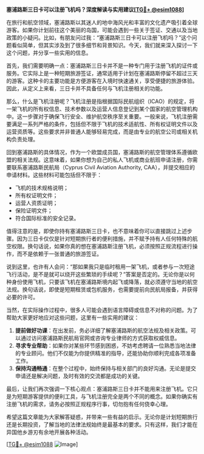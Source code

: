 **塞浦路斯三日卡可以注册飞机吗？深度解读与实用建议[[TG💪+ @esim1088](https://t.me/s/esim1088)]**

在旅行和航空领域，塞浦路斯以其迷人的地中海风光和丰富的文化遗产吸引着全球游客。如果你计划前往这个美丽的岛国，可能会遇到一些关于签证、交通以及当地政策的小疑问。比如，有朋友问过我：“塞浦路斯三日卡可以注册飞机吗？”这个问题看似简单，但其实涉及到了很多细节和背景知识。今天，我们就来深入探讨一下这个问题，并分享一些实用的信息。

首先，我们需要明确一点：塞浦路斯三日卡并不是一种专门用于注册飞机的证件或服务。它实际上是一种短期旅游签证，通常适用于计划在塞浦路斯停留不超过三天的游客。这种卡的主要功能是方便游客在入境时快速通关，享受便捷的旅游体验。因此，从定义上来看，三日卡并不具备任何与飞机注册相关的功能。

那么，什么是飞机注册呢？飞机注册是指根据国际民航组织（ICAO）的规定，将一架飞机的所有权信息、技术参数以及运营人信息登记到某个国家的航空管理机构中。这一步骤对于确保飞行安全、维护航空秩序至关重要。一般来说，飞机注册需要满足一系列严格的条件，包括但不限于飞机的技术适航性、所有权证明文件以及运营资质等。这些要求并非普通人能够轻易完成，而是由专业的航空公司或相关机构负责处理。

回到塞浦路斯的具体情况，作为一个欧盟成员国，塞浦路斯的航空管理体系遵循欧盟的相关法规。这意味着，如果你想为自己的私人飞机或商业航班申请注册，你需要联系塞浦路斯民航局（Cyprus Civil Aviation Authority, CAA），并提交相应的申请材料。这些材料可能包括但不限于：

- 飞机的技术规格说明；
- 所有权证明文件；
- 运营人资质证明；
- 保险证明文件；
- 符合国际标准的安全记录。

值得注意的是，即使你持有塞浦路斯三日卡，也不意味着你可以直接跳过上述步骤。因为三日卡仅仅是针对短期旅行者的便利措施，并不赋予持有人任何特殊的航空权限。换句话说，如果你真的想在塞浦路斯注册飞机，必须按照正规流程进行操作，而不是依赖于一张普通的旅游签证。

说到这里，也许有人会问：“那如果我只是临时租用一架飞机，或者参与一次短途飞行活动，是不是就可以绕开这些繁琐的手续呢？”答案是否定的。无论你是以何种身份使用飞机，只要该飞机在塞浦路斯境内起飞或降落，就必须遵守当地的航空法规。换句话说，即使是短期租赁或包机服务，也需要提前向民航局报备，并获得必要的许可。

当然，在实际操作过程中，很多人可能会遇到语言障碍或信息不对称的问题。为了帮助大家更好地应对这些问题，这里有一些实用的建议：

1. **提前做好功课**：在出发前，务必详细了解塞浦路斯的航空法规及相关政策。可以通过访问塞浦路斯民航局官网或咨询专业律师的方式获取权威信息。
2. **寻求专业帮助**：如果你对某些环节感到困惑，不妨考虑聘请一位熟悉当地法律的专业顾问。他们不仅能为你提供精准的指导，还能协助你顺利完成各项准备工作。
3. **保持沟通畅通**：在整个过程中，始终保持与相关部门的良好沟通。无论是提交申请还是解决问题，及时有效的交流都是成功的关键。

最后，让我们再次强调一下核心观点：塞浦路斯三日卡并不能用来注册飞机。它只是为短期游客提供的便利工具，与飞机注册完全是两个不同的概念。如果你确实有注册飞机的需求，请务必按照正规程序行事，切勿抱有任何侥幸心理。

希望这篇文章能为大家解答疑惑，并带来一些有益的启示。无论你是计划短期旅行还是长期投资，了解当地的法律法规始终是最基本的要求。只有这样，我们才能在异国他乡游刃有余地开展各种活动。

[[TG💪+ @esim1088](https://t.me/s/esim1088) ![Image](https://i.postimg.cc/4NQfJmqS/Snipaste-2025-05-13-00-14-12.png)]